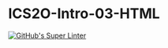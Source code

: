 # ICS2O-Intro-03-HTML

[![GitHub's Super Linter](https://github.com/marco-cuconato/ICS2O-Intro-03-HTML/workflows/GitHub's%20Super%20Linter/badge.svg)](https://github.com/marco-cuconato/ICS2O-Intro-03-HTML/actions)
